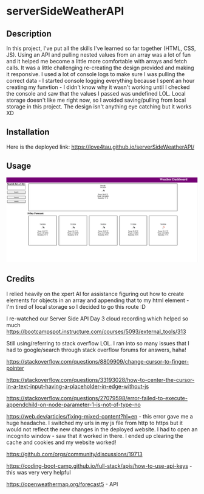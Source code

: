 # serverSideWeatherAPI

## Description

In this project, I've put all the skills I've learned so far together (HTML, CSS, JS). Using an API and pulling nested values from an array was a lot of fun and it helped me become a little more comfortable with arrays and fetch calls. It was a little challenging re-creating the design provided and making it responsive. I used a lot of console logs to make sure I was pulling the correct data - I started console logging everything because I spent an hour creating my funvtion - I didn't know why it wasn't working until I checked the console and saw that the values I passed was undefined LOL. Local storage doesn't like me right now, so I avoided saving/pulling from local storage in this project. The design isn't anything eye catching but it works XD

## Installation

Here is the deployed link:
https://love4tau.github.io/serverSideWeatherAPI/

## Usage

![alt text](./assets/images/Lovely's%20Forecast.png)

## Credits

I relied heavily on the xpert AI for assistance figuring out how to create elements for objects in an array and appending that to my html element - I'm tired of local storage so I decided to go this route :D

I re-watched our Server Side API Day 3 cloud recording which helped so much
https://bootcampspot.instructure.com/courses/5093/external_tools/313

Still using/referring to stack overflow LOL. I ran into so many issues that I had to google/search through stack overflow forums for answers, haha!

https://stackoverflow.com/questions/8809909/change-cursor-to-finger-pointer

https://stackoverflow.com/questions/33193028/how-to-center-the-cursor-in-a-text-input-having-a-placeholder-in-edge-without-js

https://stackoverflow.com/questions/27079598/error-failed-to-execute-appendchild-on-node-parameter-1-is-not-of-type-no

https://web.dev/articles/fixing-mixed-content?hl=en - this error gave me a huge headache. I switched my urls in my js file from http to https but it would not reflect the new changes in the deployed website. I had to open an incognito window - saw that it worked in there. I ended up clearing the cache and cookies and my website worked!

https://github.com/orgs/community/discussions/19713

https://coding-boot-camp.github.io/full-stack/apis/how-to-use-api-keys - this was very very helpful

https://openweathermap.org/forecast5 - API